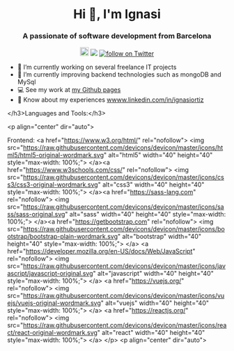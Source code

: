 
<h1 align="center">Hi 👋, I'm Ignasi</h1>
<h3 align="center">A passionate of software development from Barcelona</h3>


<p align="center"> <img height="20px" src="https://komarev.com/ghpvc/?username=IgnReLoaD&label=Profile%20views&color=0e75b6&style=flat" alt="IgnReLoaD" />
<a href="https://github.com/IgnReLoaD"><img src="https://img.shields.io/github/stars/IgnReLoaD"/></a>
<a href="https://twitter.com/intent/follow?screen_name=ignasiortiz">
<img src="https://img.shields.io/twitter/follow/IgnasiOrtiz?style=social&logo=twitter" alt="follow on Twitter"></a></p>

<!--
**IgnReLoaD/IgnReLoaD** is a ✨ _special_ ✨ repository because its `README.md` (this file) appears on your GitHub profile.

Here are some ideas to get you started:

- 🔭 I’m currently working on ...
- 🌱 I’m currently learning ...
- 👯 I’m looking to collaborate on ...
- 🤔 I’m looking for help with ...
- 💬 Ask me about ...
- 📫 How to reach me: ...
- 😄 Pronouns: ...
- ⚡ Fun fact: ...
<!-- - 👨‍ You can check out about me at [my webpage](https://ign-informatica.comstratocastero.github.io/web-omar) ⚠️WIP <br> 
-->

- 🔭 I’m currently working on several freelance IT projects
- 🌱 I’m currently improving backend technologies such as mongoDB and MySql
- 💻 See my work at [my Github pages](https://IgnReLoaD.github.io/) 
- 📄 Know about my experiences [wwww.linkedin.com/in/ignasiortiz](www.linkedin.com/in/ignasiortiz)


<span class="html-tag">&lt;/h3&gt;</span>Languages and Tools:<span class="html-tag">&lt;/h3&gt;</span>

</td></tr><tr><td class="line-number" value="1980"></td><td class="line-content"><span class="html-tag">&lt;p <span class="html-attribute-name">align</span>="<span class="html-attribute-value">center</span>" <span class="html-attribute-name">dir</span>="<span class="html-attribute-value">auto</span>"&gt;

</span> Frontend: </td></tr><tr><td class="line-number" value="1981"></td><td class="line-content"> <span class="html-tag">&lt;a <span class="html-attribute-name">href</span>="<a class="html-attribute-value html-external-link" target="_blank" href="https://www.w3.org/html/" rel="noreferrer noopener">https://www.w3.org/html/</a>" <span class="html-attribute-name">rel</span>="<span class="html-attribute-value">nofollow</span>"&gt;</span> <span class="html-tag">&lt;img <span class="html-attribute-name">src</span>="<a class="html-attribute-value html-resource-link" target="_blank" href="https://raw.githubusercontent.com/devicons/devicon/master/icons/html5/html5-original-wordmark.svg" rel="noreferrer noopener">https://raw.githubusercontent.com/devicons/devicon/master/icons/html5/html5-original-wordmark.svg</a>" <span class="html-attribute-name">alt</span>="<span class="html-attribute-value">html5</span>" <span class="html-attribute-name">width</span>="<span class="html-attribute-value">40</span>" <span class="html-attribute-name">height</span>="<span class="html-attribute-value">40</span>" <span class="html-attribute-name">style</span>="<span class="html-attribute-value">max-width: 100%;</span>"&gt;</span> <span class="html-tag">&lt;/a&gt;</span><span class="html-tag">&lt;a <span class="html-attribute-name">href</span>="<a class="html-attribute-value html-external-link" target="_blank" href="https://www.w3schools.com/css/" rel="noreferrer noopener">https://www.w3schools.com/css/</a>" <span class="html-attribute-name">rel</span>="<span class="html-attribute-value">nofollow</span>"&gt;</span> <span class="html-tag">&lt;img <span class="html-attribute-name">src</span>="<a class="html-attribute-value html-resource-link" target="_blank" href="https://raw.githubusercontent.com/devicons/devicon/master/icons/css3/css3-original-wordmark.svg" rel="noreferrer noopener">https://raw.githubusercontent.com/devicons/devicon/master/icons/css3/css3-original-wordmark.svg</a>" <span class="html-attribute-name">alt</span>="<span class="html-attribute-value">css3</span>" <span class="html-attribute-name">width</span>="<span class="html-attribute-value">40</span>" <span class="html-attribute-name">height</span>="<span class="html-attribute-value">40</span>" <span class="html-attribute-name">style</span>="<span class="html-attribute-value">max-width: 100%;</span>"&gt;</span> <span class="html-tag">&lt;/a&gt;</span><span class="html-tag">&lt;a <span class="html-attribute-name">href</span>="<a class="html-attribute-value html-external-link" target="_blank" href="https://sass-lang.com/" rel="noreferrer noopener">https://sass-lang.com</a>" <span class="html-attribute-name">rel</span>="<span class="html-attribute-value">nofollow</span>"&gt;</span> <span class="html-tag">&lt;img <span class="html-attribute-name">src</span>="<a class="html-attribute-value html-resource-link" target="_blank" href="https://raw.githubusercontent.com/devicons/devicon/master/icons/sass/sass-original.svg" rel="noreferrer noopener">https://raw.githubusercontent.com/devicons/devicon/master/icons/sass/sass-original.svg</a>" <span class="html-attribute-name">alt</span>="<span class="html-attribute-value">sass</span>" <span class="html-attribute-name">width</span>="<span class="html-attribute-value">40</span>" <span class="html-attribute-name">height</span>="<span class="html-attribute-value">40</span>" <span class="html-attribute-name">style</span>="<span class="html-attribute-value">max-width: 100%;</span>"&gt;</span> <span class="html-tag">&lt;/a&gt;</span><span class="html-tag">&lt;a <span class="html-attribute-name">href</span>="<a class="html-attribute-value html-external-link" target="_blank" href="https://getbootstrap.com/" rel="noreferrer noopener">https://getbootstrap.com</a>" <span class="html-attribute-name">rel</span>="<span class="html-attribute-value">nofollow</span>"&gt;</span> <span class="html-tag">&lt;img <span class="html-attribute-name">src</span>="<a class="html-attribute-value html-resource-link" target="_blank" href="https://raw.githubusercontent.com/devicons/devicon/master/icons/bootstrap/bootstrap-plain-wordmark.svg" rel="noreferrer noopener">https://raw.githubusercontent.com/devicons/devicon/master/icons/bootstrap/bootstrap-plain-wordmark.svg</a>" <span class="html-attribute-name">alt</span>="<span class="html-attribute-value">bootstrap</span>" <span class="html-attribute-name">width</span>="<span class="html-attribute-value">40</span>" <span class="html-attribute-name">height</span>="<span class="html-attribute-value">40</span>" <span class="html-attribute-name">style</span>="<span class="html-attribute-value">max-width: 100%;</span>"&gt;</span> <span class="html-tag">&lt;/a&gt;</span> <span class="html-tag">&lt;a <span class="html-attribute-name">href</span>="<a class="html-attribute-value html-external-link" target="_blank" href="https://developer.mozilla.org/en-US/docs/Web/JavaScript" rel="noreferrer noopener">https://developer.mozilla.org/en-US/docs/Web/JavaScript</a>" <span class="html-attribute-name">rel</span>="<span class="html-attribute-value">nofollow</span>"&gt;</span> <span class="html-tag">&lt;img <span class="html-attribute-name">src</span>="<a class="html-attribute-value html-resource-link" target="_blank" href="https://raw.githubusercontent.com/devicons/devicon/master/icons/javascript/javascript-original.svg" rel="noreferrer noopener">https://raw.githubusercontent.com/devicons/devicon/master/icons/javascript/javascript-original.svg</a>" <span class="html-attribute-name">alt</span>="<span class="html-attribute-value">javascript</span>" <span class="html-attribute-name">width</span>="<span class="html-attribute-value">40</span>" <span class="html-attribute-name">height</span>="<span class="html-attribute-value">40</span>" <span class="html-attribute-name">style</span>="<span class="html-attribute-value">max-width: 100%;</span>"&gt;</span> <span class="html-tag">&lt;/a&gt;</span> <span class="html-tag">&lt;a <span class="html-attribute-name">href</span>="<a class="html-attribute-value html-external-link" target="_blank" href="https://vuejs.org/" rel="noreferrer noopener">https://vuejs.org/</a>" <span class="html-attribute-name">rel</span>="<span class="html-attribute-value">nofollow</span>"&gt;</span> <span class="html-tag">&lt;img <span class="html-attribute-name">src</span>="<a class="html-attribute-value html-resource-link" target="_blank" href="https://raw.githubusercontent.com/devicons/devicon/master/icons/vuejs/vuejs-original-wordmark.svg" rel="noreferrer noopener">https://raw.githubusercontent.com/devicons/devicon/master/icons/vuejs/vuejs-original-wordmark.svg</a>" <span class="html-attribute-name">alt</span>="<span class="html-attribute-value">vuejs</span>" <span class="html-attribute-name">width</span>="<span class="html-attribute-value">40</span>" <span class="html-attribute-name">height</span>="<span class="html-attribute-value">40</span>" <span class="html-attribute-name">style</span>="<span class="html-attribute-value">max-width: 100%;</span>"&gt;</span> <span class="html-tag">&lt;/a&gt;</span> <span class="html-tag">&lt;a <span class="html-attribute-name">href</span>="<a class="html-attribute-value html-external-link" target="_blank" href="https://reactjs.org/" rel="noreferrer noopener">https://reactjs.org/</a>" <span class="html-attribute-name">rel</span>="<span class="html-attribute-value">nofollow</span>"&gt;</span> <span class="html-tag">&lt;img <span class="html-attribute-name">src</span>="<a class="html-attribute-value html-resource-link" target="_blank" href="https://raw.githubusercontent.com/devicons/devicon/master/icons/react/react-original-wordmark.svg" rel="noreferrer noopener">https://raw.githubusercontent.com/devicons/devicon/master/icons/react/react-original-wordmark.svg</a>" <span class="html-attribute-name">alt</span>="<span class="html-attribute-value">react</span>" <span class="html-attribute-name">width</span>="<span class="html-attribute-value">40</span>" <span class="html-attribute-name">height</span>="<span class="html-attribute-value">40</span>" <span class="html-attribute-name">style</span>="<span class="html-attribute-value">max-width: 100%;</span>"&gt;</span> <span class="html-tag">&lt;/a&gt;</span> </td></tr><tr><td class="line-number" value="1982"></td><td class="line-content"> <span class="html-tag">&lt;/p&gt;</span></td></tr><tr><td class="line-number" value="1983"></td><td class="line-content"> <span class="html-tag">&lt;p <span class="html-attribute-name">align</span>="<span class="html-attribute-value">center</span>" <span class="html-attribute-name">dir</span>="<span class="html-attribute-value">auto</span>"&gt;


